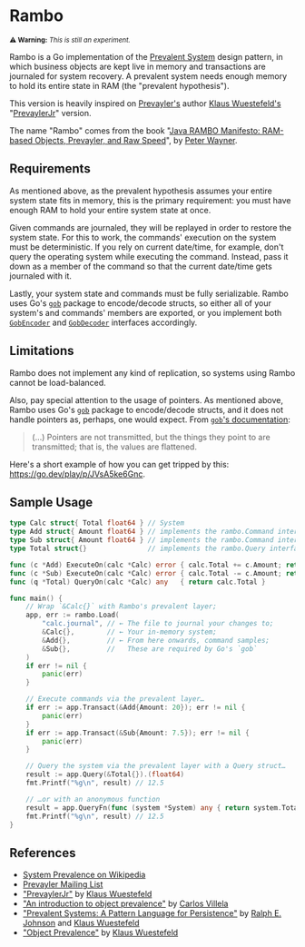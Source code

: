 # Rambo

<sup><b>⚠️ Warning:</b> <em>This is still an experiment.</em></sup>

Rambo is a Go implementation of the [Prevalent System](https://en.wikipedia.org/wiki/System_prevalence) design pattern, in which business objects are kept live in memory and transactions are journaled for system recovery. A prevalent system needs enough memory to hold its entire state in RAM (the "prevalent hypothesis").

This version is heavily inspired on [Prevayler's](https://prevayler.org/) author [Klaus Wuestefeld's](https://twitter.com/klauswuestefeld) "[PrevaylerJr](https://bit.ly/3tGxw3P)" version.

The name "Rambo" comes from the book "[Java RAMBO Manifesto: RAM-based Objects, Prevayler, and Raw Speed](https://amzn.to/3IbPsaC)", by [Peter Wayner](https://twitter.com/peterwayner).

## Requirements

As mentioned above, as the prevalent hypothesis assumes your entire system state fits in memory, this is the primary requirement: you must have enough RAM to hold your entire system state at once.

Given commands are journaled, they will be replayed in order to restore the system state. For this to work, the commands' execution on the system must be deterministic. If you rely on current date/time, for example, don't query the operating system while executing the command. Instead, pass it down as a member of the command so that the current date/time gets journaled with it.

Lastly, your system state and commands must be fully serializable. Rambo uses Go's [`gob`](https://pkg.go.dev/encoding/gob) package to encode/decode structs, so either all of your system's and commands' members are exported, or you implement both [`GobEncoder`](https://pkg.go.dev/encoding/gob#GobEncoder) and [`GobDecoder`](https://pkg.go.dev/encoding/gob#GobDecoder) interfaces accordingly.

## Limitations

Rambo does not implement any kind of replication, so systems using Rambo cannot be load-balanced.

Also, pay special attention to the usage of pointers. As mentioned above, Rambo uses Go's [`gob`](https://pkg.go.dev/encoding/gob) package to encode/decode structs, and it does not handle pointers as, perhaps, one would expect. From [`gob`'s documentation](https://pkg.go.dev/encoding/gob):

> (…) Pointers are not transmitted, but the things they point to are transmitted; that is, the values are flattened.

Here's a short example of how you can get tripped by this: <https://go.dev/play/p/JVsA5ke6Gnc>.

## Sample Usage

```go
type Calc struct{ Total float64 } // System
type Add struct{ Amount float64 } // implements the rambo.Command interface
type Sub struct{ Amount float64 } // implements the rambo.Command interface
type Total struct{}               // implements the rambo.Query interface

func (c *Add) ExecuteOn(calc *Calc) error { calc.Total += c.Amount; return nil }
func (c *Sub) ExecuteOn(calc *Calc) error { calc.Total -= c.Amount; return nil }
func (q *Total) QueryOn(calc *Calc) any   { return calc.Total }

func main() {
	// Wrap `&Calc{}` with Rambo's prevalent layer;
	app, err := rambo.Load(
		"calc.journal", // ← The file to journal your changes to;
		&Calc{},        // ← Your in-memory system;
		&Add{},         // ← From here onwards, command samples;
		&Sub{},         //   These are required by Go's `gob`
	)
	if err != nil {
		panic(err)
	}

	// Execute commands via the prevalent layer…
	if err := app.Transact(&Add{Amount: 20}); err != nil {
		panic(err)
	}
	if err := app.Transact(&Sub{Amount: 7.5}); err != nil {
		panic(err)
	}

	// Query the system via the prevalent layer with a Query struct…
	result := app.Query(&Total{}).(float64)
	fmt.Printf("%g\n", result) // 12.5

	// …or with an anonymous function
	result = app.QueryFn(func (system *System) any { return system.Total })
	fmt.Printf("%g\n", result) // 12.5
}
```

## References

* [System Prevalence on Wikipedia](https://en.wikipedia.org/wiki/System_prevalence)
* [Prevayler Mailing List](https://sourceforge.net/p/prevayler/mailman/prevayler-discussion/)
* ["PrevaylerJr"](https://gist.github.com/klauswuestefeld/1103582) by [Klaus Wuestefeld](https://twitter.com/klauswuestefeld)
* ["An introduction to object prevalence"](https://web.archive.org/web/20061214033736/http://www-128.ibm.com/developerworks/library/wa-objprev/) by [Carlos Villela](https://twitter.com/cv)
* ["Prevalent Systems: A Pattern Language for Persistence"](https://web.archive.org/web/20170610140344/http://hillside.net/sugarloafplop/papers/5.pdf) by [Ralph E. Johnson](https://en.wikipedia.org/wiki/Ralph_Johnson_(computer_scientist)) and [Klaus Wuestefeld](https://twitter.com/klauswuestefeld)
* ["Object Prevalence"](https://web.archive.org/web/20170628061414/http://www.advogato.org/article/398.html) by [Klaus Wuestefeld](https://twitter.com/klauswuestefeld)
